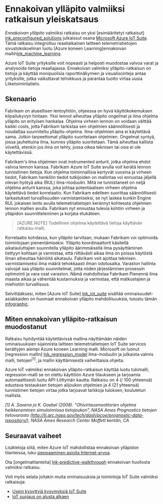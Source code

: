 <properties
 pageTitle="Ennakoivan ylläpito valmiiksi ratkaisu | Microsoft Azure"
 description="Azure IoT valmiiksi ennakoivan ylläpito-ratkaisun kuvaus."
 services=""
 suite="iot-suite"
 documentationCenter=""
 authors="stevehob"
 manager="timlt"
 editor=""/>

<tags
 ms.service="iot-suite"
 ms.devlang="na"
 ms.topic="get-started-article"
 ms.tgt_pltfrm="na"
 ms.workload="na"
 ms.date="08/17/2016"
 ms.author="araguila"/>

# <a name="predictive-maintenance-preconfigured-solution-overview"></a>Ennakoivan ylläpito valmiiksi ratkaisun yleiskatsaus

*Ennakoivan ylläpito* valmiiksi ratkaisu on yksi [esimääritetyt ratkaisut] [ lnk_preconfigured_solutions] julkaissut osana [Microsoft Azure IoT Suite][lnk_iot_suite]. Tämä ratkaisu integroituu reaaliaikainen laitteen telemetriatietojen sivustokokoelman luotu [Azure koneen Learning]ennakoivan mallin[lnk_machine_learning].


Azure IoT Suite yrityksille voit nopeasti ja helposti muodostaa valvoa varat ja analysoida tietoja reaaliajassa. Ennakoivan valmiiksi ylläpito-ratkaisun on tietoja ja käyttää monipuolisia raporttinäkymien ja visualisointeja antaa yrityksille, jotka vaikuttavat tehokkuus ja parantaa tuotto virtaa uusia Liiketoimintatieto.

## <a name="the-scenario"></a>Skenaario

Fabrikam on alueellisen lentoyhtiön, ohjeessa on hyvä käyttökokemuksen kilpailukyvyn hintaan. Yksi lennot aiheuttaa ylläpito ongelmat ja ilma ohjelma ylläpito on erityisen hankalaa. Ohjelma virheen lennon on voidaan välttää kaikki costs, jotta Fabrikam tarkistaa sen ohjelmien säännöllisesti ja noudattaa suunniteltu ylläpito-ohjelma. Ilma-ohjelmien aina ei käytettävä sama. Jotkin tarpeettomat ylläpito suoritetaan ohjelmien. Ongelmat syntyä, jossa jauhettuina ilma, kunnes ylläpito suoritetaan. Tämä aiheuttaa kallista viiveitä, etenkin jos ilma on tehty, jossa oikea teknisen tai osia ei ole käytettävissä.

Fabrikam's ilma ohjelmien ovat instrumented anturit, jotka ohjelma ehdot valvoa lennon kanssa. Fabrikam Azure IoT Suite avulla voit kerätä lennon tunnistimen tietoja. Kun ohjelma toiminnallisia kertyvät vuosina ja virheen tiedot, Fabrikam henkilön tiedot tutkijoiden on mallintaa voi ennustaa jäljellä olevan hyötyä aika (RUL) ilma-moduulin. Mitä ne tunnistaneet on neljä ohjelma anturit kanssa, joka johtaa potentiaalisen virheen ohjelma käytettävä tiedot korrelaatio. Kun Fabrikam edelleen suorittaa säännöllisesti tarkastukset turvallisuuden varmistamiseksi, se nyt laskea kunkin Engine RUL jokaisen lento avulla telemetriatietojen kerännyt kohteesta ohjelmien lennon mallien avulla. Fabrikam nyt ennustaa tulevia kohtiin virheen ja ylläpidon suunnitteleminen ja korjata etukäteen.

> [AZURE.NOTE] Todellinen ohjelma käytettävä tietoja käyttävän ratkaisu-malli.

Korrelaatio kohdassa, kun ylläpito tarvitaan, mukaan Fabrikam voi optimoida toimintojaan pienentämiseksi. Ylläpito koordinaattorit käsitellä aikatauluttajien suunnitella ylläpito äärimmäisellä ilma pysäyttäminen tiettyyn kohtaan ja varmistaa, että riittävästi aikaa ilma on poissa käytöstä ilman aiheuttaa häiriöitä aikataulu. Fabrikam voit ajoittaa teknisen. varmistamiseksi ilma määrä tehokkaasti ilman odotusaika. Varaston hallinta valvojat saa ylläpito suunnitelmat, jotta niiden järjestäminen prosessin optimointi ja vara osat varaston. Nämä mahdollistaa Fabrikam Pienennä ilma maasta aikaa ja vähentää kustannuksia ja varmistaa, että matkustajien ja miehistön turvallisuus.

Selvittääksesi, miten [Azure IoT Suite] [ lnk_iot_suite] sisältää ominaisuudet-asiakkaiden on huomaat ennakoivan ylläpito mahdollisuuksia, tutustu tämän [infographic][lnk_infographic].

## <a name="how-the-predictive-maintenance-solution-is-built"></a>Miten ennakoivan ylläpito-ratkaisun muodostanut

Ratkaisu hyödyntää käytettävissä mallina näyttämään näiden ominaisuuksien sijainnista laitteen telemetriatietojen IoT Suite services kerättyjen aiempi Azure koneen Learning malli. Microsoft on luonut [regression mallin] [ lnk_regression_model] ilma-moduulin ja julkaista valmis malli, tietojen<sup>\[1\]</sup>, ja mallin käyttämisestä vaiheittaisia ohjeita.

Azure IoT valmiiksi ennakoivan ylläpito-ratkaisun käyttää luotu tukimalli; regression-malli se on otettu käyttöön Azure tilaukseen ja tarjoamia automaattisesti luotu API-Liittymän kautta. Ratkaisu on 4 (/ 100 yhteensä) edustava testauksen tietojen alijoukon ohjelmien ja 4 (21 yhteensä) tunnistimen tietojen virtaa jotka tarjoavat tarkkoja tuloksen, koulutetun mallista.

*\[1\] A. Saxena ja K. Goebel (2008). "Ohivirtausmoottorien ohjelma heikkeneminen simuloinnissa tietojoukon", NASA Ames Prognostics tietojen tietovarasto (http://ti.arc.nasa.gov/tech/dash/pcoe/prognostic-data-repository/), NASA Ames Research Center Moffett kentän, CA*

## <a name="next-steps"></a>Seuraavat vaiheet

Lisätietoja siitä, miten Azure IoT mahdollistaa ennakoivan ylläpidon tilanteissa, luku [sieppaaminen asioita Internet-arvoa][lnk_capture_value].

Ota [ongelmatilanteita] [ lnk-predictive-walkthrough] ennakoivan huollosta valmiiksi ratkaisu.

[lnk-predictive-walkthrough]: iot-suite-predictive-walkthrough.md
[lnk_preconfigured_solutions]: iot-suite-what-are-preconfigured-solutions.md
[lnk_iot_suite]: iot-suite-overview.md
[lnk_machine_learning]: https://azure.microsoft.com/services/machine-learning/
[lnk_infographic]: https://www.microsoft.com/server-cloud/predictivemaintenance/Index.html
[lnk_regression_model]: http://gallery.cortanaanalytics.com/Collection/Predictive-Maintenance-Template-3
[lnk_capture_value]: http://download.microsoft.com/download/0/7/D/07D394CE-185D-4B96-AC3C-9B61179F7080/Capture_value_from_the_Internet%20of%20Things_with_Predictive_Maintenance.PDF

Voit myös selata joitakin muita ominaisuuksia ja toimintoja IoT Suite valmiiksi ratkaisuja:

- [Usein kysyttyjä kysymyksiä IoT Suite][lnk-faq]
- [IoT suojaus on alusta alkaen][lnk-security-groundup]

[lnk-faq]: iot-suite-faq.md
[lnk-security-groundup]: securing-iot-ground-up.md

